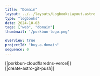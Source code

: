 ```yaml
---
title: "Domain"
layout: ../../layouts/LogbooksLayout.astro
type: "logbooks"
date: 2024-10-03
tags: ["web", "domain"]
thumbnail: '/porkbun-logo.png'

overview: true
projectId: "buy-a-domain"
sequence: 0
---
```

[[porkbun-cloudflaredns-vercel]]  
[[create-astro-git-push]]
